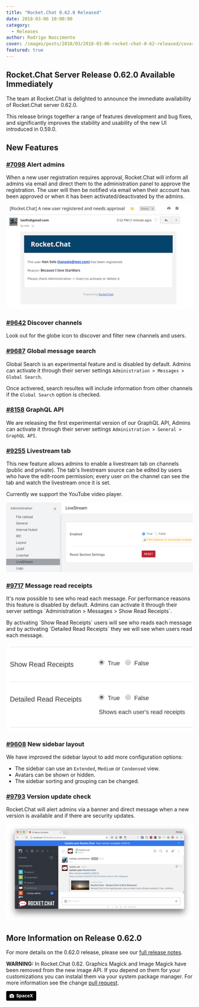 ```yaml
---
title: "Rocket.Chat 0.62.0 Released"
date: 2018-03-06 10:00:00
category:
  - Releases
author: Rodrigo Nascimento
cover: /images/posts/2018/03/2018-03-06-rocket-chat-0-62-released/cover.jpg
featured: true
---
```


## Rocket.Chat Server Release 0.62.0 Available Immediately

The team at Rocket.Chat is delighted to announce the immediate availability of Rocket.Chat server
0.62.0.

This release brings together a range of features development and bug fixes, and significantly
improves the stability and usability of the new UI introduced in 0.59.0.

## New Features

### [#7098](https://github.com/RocketChat/Rocket.Chat/pull/7098) Alert admins

<div class="left copy">
  <p>
    When a new user registration requires approval, Rocket.Chat will inform all admins via email and
    direct them to the administration panel to approve the registration.
    The user will then be notified via email when their account has been approved or when it has
    been activated/deactivated by the admins.
  </p>
</div>
<div class="right image">
  <p>
    <img
    src="/images/posts/2018/03/2018-03-06-rocket-chat-0-62-released/admin-email-alert.png" alt="Alert Admins"/>
  </p>
</div>
<div class="clear"></div>

### [#9642](https://github.com/RocketChat/Rocket.Chat/pull/9642) Discover channels

Look out for the globe icon to discover and filter new channels and users.

### [#9687](https://github.com/RocketChat/Rocket.Chat/pull/9687) Global message search

Global Search is an experimental feature and is disabled by default. Admins can activate it through
their server settings `Administration > Messages > Global Search`.

Once activered, search resultes will include information from other channels if the
`Global Search` option is checked.

### [#8158](https://github.com/RocketChat/Rocket.Chat/pull/8158) GraphQL API

We are releasing the first experimental version of our GraphQL API, Admins can activate it through
their server settings `Administration > General > GraphQL API`.

### [#9255](https://github.com/RocketChat/Rocket.Chat/pull/9255) Livestream tab

<div class="right copy">
  <p>
    This new feature allows admins to enable a livestream tab on channels (public and private).
    The tab's livestream source can be edited by users who have the edit-room permission; every user
    on the channel can see the tab and watch the livestream once it is set.
  </p>
  <p>
    Currently we support the YouTube video player.
  </p>
</div>
<div class="left image">
  <p>
    <img src="/images/posts/2018/03/2018-03-06-rocket-chat-0-62-released/livestream-panel.png" alt="Livestream Panel"/>
  </p>
</div>
<div class="clear"></div>

### [#9717](https://github.com/RocketChat/Rocket.Chat/pull/9717) Message read receipts

<div class="left copy">
  <p>
    It's now possible to see who read each message.
    For performance reasons this feature is disabled by default. Admins can activate it through
    their server settings `Administration > Messages > Show Read Receipts`.
  </p>
  <p>
    By activating `Show Read Receipts` users will see who reads each message and by activating
    `Detailed Read Receipts` they we will see when users read each message.
  </p>
</div>
<div class="right image">
  <p>
    <img src="/images/posts/2018/03/2018-03-06-rocket-chat-0-62-released/read-receipt-admin.png" alt="read receipt"/>
  </p>
</div>
<div class="clear"></div>

### [#9608](https://github.com/RocketChat/Rocket.Chat/pull/9608) New sidebar layout

We have improved the sidebar layout to add more configuration options:

* The sidebar can use an `Extended`, `Medium` or `Condensed` view.
* Avatars can be shown or hidden.
* The sidebar sorting and grouping can be changed.

### [#9793](https://github.com/RocketChat/Rocket.Chat/pull/9793) Version update check

<div class="right copy">
  <p>
    Rocket.Chat will alert admins via a banner and direct message when a new version is available
    and if there are security updates.
  </p>
</div>
<div class="left image">
  <p>
    <img src="/images/posts/2018/03/2018-03-06-rocket-chat-0-62-released/version-update.png" alt="Version update"/>
  </p>
</div>
<div class="clear"></div>

## More Information on Release 0.62.0

For more details on the 0.62.0 release, please see our [full release notes](https://github.com/RocketChat/Rocket.Chat/releases/tag/0.62.0).

**WARNING:** In Rocket.Chat 0.62. Graphics Magick and Image Magick have been removed from the new
image API. If you depend on them for your customizations you can instalal them via your system
package manager. For more information see the change [ pull request](https://github.com/RocketChat/Rocket.Chat/pull/9711).

<a style="background-color:black;color:white;text-decoration:none;padding:4px 6px;font-family:-apple-system, BlinkMacSystemFont, &quot;San Francisco&quot;, &quot;Helvetica Neue&quot;, Helvetica, Ubuntu, Roboto, Noto, &quot;Segoe UI&quot;, Arial, sans-serif;font-size:12px;font-weight:bold;line-height:1.2;display:inline-block;border-radius:3px;" href="https://unsplash.com/@spacex?utm_medium=referral&amp;utm_campaign=photographer-credit&amp;utm_content=creditBadge" target="_blank" rel="noopener noreferrer" title="Download free do whatever you want high-resolution photos from SpaceX"><span style="display:inline-block;padding:2px 3px;"><svg xmlns="http://www.w3.org/2000/svg" style="height:12px;width:auto;position:relative;vertical-align:middle;top:-1px;fill:white;" viewBox="0 0 32 32"><title>unsplash-logo</title><path d="M20.8 18.1c0 2.7-2.2 4.8-4.8 4.8s-4.8-2.1-4.8-4.8c0-2.7 2.2-4.8 4.8-4.8 2.7.1 4.8 2.2 4.8 4.8zm11.2-7.4v14.9c0 2.3-1.9 4.3-4.3 4.3h-23.4c-2.4 0-4.3-1.9-4.3-4.3v-15c0-2.3 1.9-4.3 4.3-4.3h3.7l.8-2.3c.4-1.1 1.7-2 2.9-2h8.6c1.2 0 2.5.9 2.9 2l.8 2.4h3.7c2.4 0 4.3 1.9 4.3 4.3zm-8.6 7.5c0-4.1-3.3-7.5-7.5-7.5-4.1 0-7.5 3.4-7.5 7.5s3.3 7.5 7.5 7.5c4.2-.1 7.5-3.4 7.5-7.5z"></path></svg></span><span style="display:inline-block;padding:2px 3px;">SpaceX</span></a>
